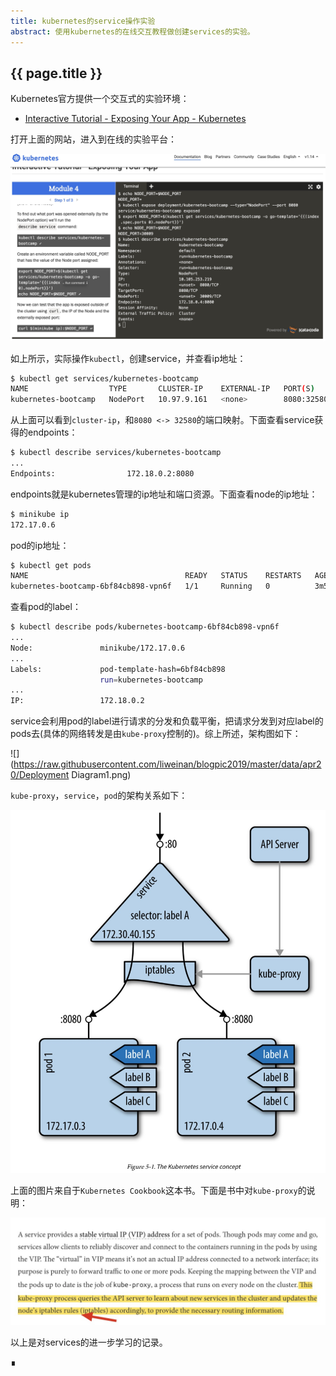 ```yaml
---
title: kubernetes的service操作实验
abstract: 使用kubernetes的在线交互教程做创建services的实验。
---
```


## {{ page.title }}

Kubernetes官方提供一个交互式的实验环境：

* [Interactive Tutorial - Exposing Your App - Kubernetes](https://kubernetes.io/docs/tutorials/kubernetes-basics/expose/expose-interactive/)

打开上面的网站，进入到在线的实验平台：

![](https://raw.githubusercontent.com/liweinan/blogpic2019/master/data/apr20/6172A874-B0C2-4925-91FD-BFCD373B8488.png)

如上所示，实际操作`kubectl`，创建service，并查看ip地址：

```bash
$ kubectl get services/kubernetes-bootcamp
NAME                  TYPE       CLUSTER-IP    EXTERNAL-IP   PORT(S)          AGE
kubernetes-bootcamp   NodePort   10.97.9.161   <none>        8080:32580/TCP   10m
```

从上面可以看到`cluster-ip`，和`8080 <-> 32580`的端口映射。下面查看service获得的endpoints：

```bash
$ kubectl describe services/kubernetes-bootcamp
...
Endpoints:                172.18.0.2:8080
```

endpoints就是kubernetes管理的ip地址和端口资源。下面查看node的ip地址：

```bash
$ minikube ip
172.17.0.6
```

pod的ip地址：

```bash
$ kubectl get pods
NAME                                   READY   STATUS    RESTARTS   AGE
kubernetes-bootcamp-6bf84cb898-vpn6f   1/1     Running   0          3m53s
```

查看pod的label：

```bash
$ kubectl describe pods/kubernetes-bootcamp-6bf84cb898-vpn6f
...
Node:               minikube/172.17.0.6
...
Labels:             pod-template-hash=6bf84cb898
                    run=kubernetes-bootcamp
...
IP:                 172.18.0.2
```

service会利用pod的label进行请求的分发和负载平衡，把请求分发到对应label的pods去(具体的网络转发是由`kube-proxy`控制的)。综上所述，架构图如下：

![](https://raw.githubusercontent.com/liweinan/blogpic2019/master/data/apr20/Deployment Diagram1.png)

`kube-proxy`，`service`，`pod`的架构关系如下：

![](https://raw.githubusercontent.com/liweinan/blogpic2019/master/data/apr20/EA9BE39A-64B5-4BC7-BE05-CFF32AE21176.png)

上面的图片来自于`Kubernetes Cookbook`这本书。下面是书中对`kube-proxy`的说明：

![](https://raw.githubusercontent.com/liweinan/blogpic2019/master/data/apr20/5207E2A6-EA5E-4FEF-BA5B-E7DD4DAC6570.png)

以上是对services的进一步学习的记录。

∎

